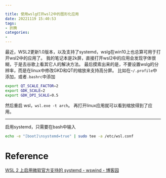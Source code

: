 ```yaml
---

title: 使用wslg打开wsl2中的图形化应用
date: 20221119 15:40:53
tags: 
- 折腾
categories: 
- 
---
```

最近，WSL2更新1.0版本，以及支持了systemd，wslg在win10上也总算可用于打开wsl2中的应用了。
我的笔记本是2k屏，直接打开wsl2中的应用会发现字体很糊，于是去谷歌上看其它人的解决方法。
最后摸索出来的是，不要设置wslg的分辨率，而是在linux中修改GKD和QT的缩放来支持高分屏。
比如在`~/.profile`中添加，或者`.bashrc`中添加
```bash
export QT_SCALE_FACTOR=2 
export GDK_SCALE=2 
export GDK_DPI_SCALE=0.5
```
然后重启 wsl，`wsl.exe -t arch`。
再打开linux应用就可以看到缩放得到了应用。

---
启用systemd，只需要在bash中输入
```bash
echo -e "[boot]\nsystemd=true" | sudo tee -a /etc/wsl.conf

```

# Reference
[WSL 2 上启用微软官方支持的 systemd - wswind - 博客园](https://www.cnblogs.com/wswind/p/wsl2-official-systemd.html)
